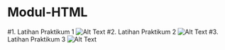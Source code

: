 # Modul-HTML
#1. Latihan Praktikum 1
![Alt Text](https://github.com/arifin-ilham/Modul-HTML/blob/master/Hasil%20P1.jpeg)
#2. Latihan Praktikum 2
![Alt Text](https://github.com/arifin-ilham/Modul-HTML/blob/master/Hasil%20P2.jpeg)
#3. Latihan Praktikum 3
![Alt Text](https://github.com/arifin-ilham/Modul-HTML/blob/master/Hasil%20P3.jpeg)
